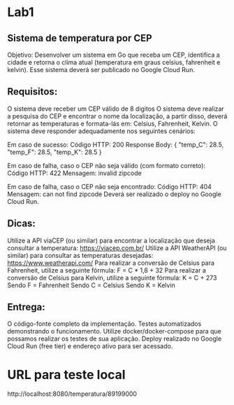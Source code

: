 # Lab1

## Sistema de temperatura por CEP

Objetivo: Desenvolver um sistema em Go que receba um CEP, identifica a cidade e retorna o clima atual (temperatura em graus celsius, fahrenheit e kelvin). Esse sistema deverá ser publicado no Google Cloud Run.

## Requisitos:

O sistema deve receber um CEP válido de 8 digitos
O sistema deve realizar a pesquisa do CEP e encontrar o nome da localização, a partir disso, deverá retornar as temperaturas e formata-lás em: Celsius, Fahrenheit, Kelvin.
O sistema deve responder adequadamente nos seguintes cenários:

Em caso de sucesso:
Código HTTP: 200
Response Body: { "temp_C": 28.5, "temp_F": 28.5, "temp_K": 28.5 }

Em caso de falha, caso o CEP não seja válido (com formato correto):
Código HTTP: 422
Mensagem: invalid zipcode

​​​Em caso de falha, caso o CEP não seja encontrado:
Código HTTP: 404
Mensagem: can not find zipcode
Deverá ser realizado o deploy no Google Cloud Run.

## Dicas:

Utilize a API viaCEP (ou similar) para encontrar a localização que deseja consultar a temperatura: https://viacep.com.br/
Utilize a API WeatherAPI (ou similar) para consultar as temperaturas desejadas: https://www.weatherapi.com/
Para realizar a conversão de Celsius para Fahrenheit, utilize a seguinte fórmula: F = C \* 1,8 + 32
Para realizar a conversão de Celsius para Kelvin, utilize a seguinte fórmula: K = C + 273
Sendo F = Fahrenheit
Sendo C = Celsius
Sendo K = Kelvin

## Entrega:

O código-fonte completo da implementação.
Testes automatizados demonstrando o funcionamento.
Utilize docker/docker-compose para que possamos realizar os testes de sua aplicação.
Deploy realizado no Google Cloud Run (free tier) e endereço ativo para ser acessado.

# URL para teste local

http://localhost:8080/temperatura/89199000
